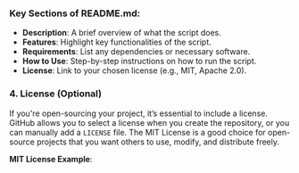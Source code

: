
### Key Sections of README.md:
- **Description**: A brief overview of what the script does.
- **Features**: Highlight key functionalities of the script.
- **Requirements**: List any dependencies or necessary software.
- **How to Use**: Step-by-step instructions on how to run the script.
- **License**: Link to your chosen license (e.g., MIT, Apache 2.0).

### 4. **License (Optional)**
If you're open-sourcing your project, it’s essential to include a license. GitHub allows you to select a license when you create the repository, or you can manually add a `LICENSE` file. The MIT License is a good choice for open-source projects that you want others to use, modify, and distribute freely.

**MIT License Example**:
